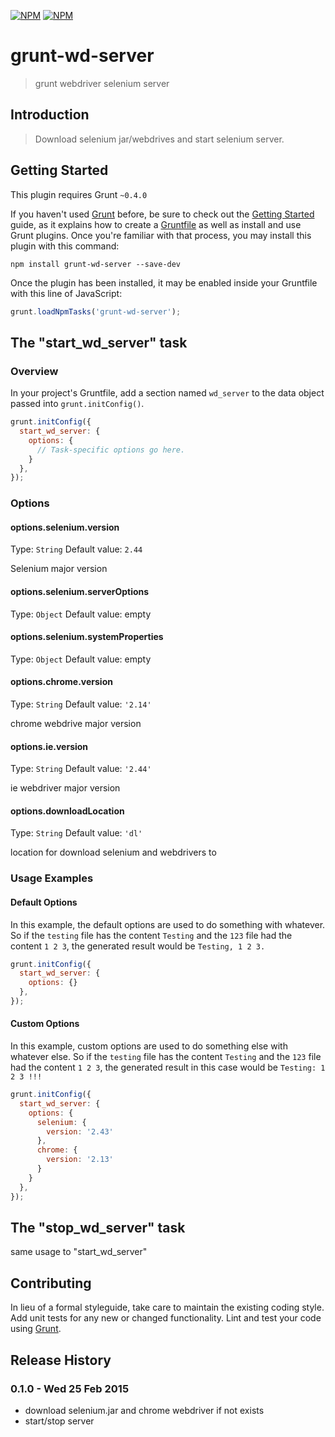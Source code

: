 [![NPM](https://nodei.co/npm/grunt-wd-server.png?downloads=true&downloadRank=true&stars=true)](https://nodei.co/npm/grunt-wd-server/)
[![NPM](https://nodei.co/npm-dl/grunt-wd-server.png?height=3)](https://nodei.co/npm/grunt-wd-server/)

# grunt-wd-server

> grunt webdriver selenium server

## Introduction

> Download selenium jar/webdrives and start selenium server.

## Getting Started
This plugin requires Grunt `~0.4.0`

If you haven't used [Grunt](http://gruntjs.com/) before, be sure to check out the [Getting Started](http://gruntjs.com/getting-started) guide, as it explains how to create a [Gruntfile](http://gruntjs.com/sample-gruntfile) as well as install and use Grunt plugins. Once you're familiar with that process, you may install this plugin with this command:

```shell
npm install grunt-wd-server --save-dev
```

Once the plugin has been installed, it may be enabled inside your Gruntfile with this line of JavaScript:

```js
grunt.loadNpmTasks('grunt-wd-server');
```

## The "start_wd_server" task

### Overview
In your project's Gruntfile, add a section named `wd_server` to the data object passed into `grunt.initConfig()`.

```js
grunt.initConfig({
  start_wd_server: {
    options: {
      // Task-specific options go here.
    }
  },
});
```

### Options

#### options.selenium.version
Type: `String`
Default value: `2.44`

Selenium major version

#### options.selenium.serverOptions

Type: `Object`
Default value: empty

#### options.selenium.systemProperties

Type: `Object`
Default value: empty

#### options.chrome.version

Type: `String`
Default value: `'2.14'`

chrome webdrive major version

#### options.ie.version

Type: `String`
Default value: `'2.44'`

ie webdriver major version

#### options.downloadLocation

Type: `String`
Default value: `'dl'`

location for download selenium and webdrivers to

### Usage Examples

#### Default Options
In this example, the default options are used to do something with whatever. So if the `testing` file has the content `Testing` and the `123` file had the content `1 2 3`, the generated result would be `Testing, 1 2 3.`

```js
grunt.initConfig({
  start_wd_server: {
    options: {}
  },
});
```

#### Custom Options
In this example, custom options are used to do something else with whatever else. So if the `testing` file has the content `Testing` and the `123` file had the content `1 2 3`, the generated result in this case would be `Testing: 1 2 3 !!!`

```js
grunt.initConfig({
  start_wd_server: {
    options: {
      selenium: {
        version: '2.43'
      },
      chrome: {
        version: '2.13'
      }
    }
  },
});
```
## The "stop_wd_server" task

same usage to "start_wd_server"

## Contributing
In lieu of a formal styleguide, take care to maintain the existing coding style. Add unit tests for any new or changed functionality. Lint and test your code using [Grunt](http://gruntjs.com/).

## Release History

### 0.1.0 - Wed 25 Feb 2015
  - download selenium.jar and chrome webdriver if not exists
  - start/stop server
